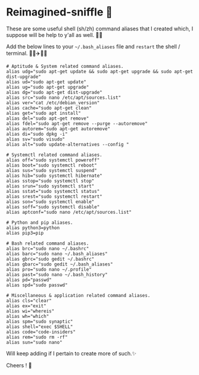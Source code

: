 # Reimagined-sniffle 🍵
These are some useful shell (sh/zh) command aliases that I created which, I suppose will be help to y'all as well. 🐚🔫

Add the below lines to your `~/.bash_aliases` file and `restart` the shell / terminal. ​👨🏻​✈️️​🔁​🏢​

```shell
# Aptitude & System related command aliases.
alias udg="sudo apt-get update && sudo apt-get upgrade && sudo apt-get dist-upgrade"
alias ud="sudo apt-get update"
alias ug="sudo apt-get upgrade"
alias dg="sudo apt-get dist-upgrade"
alias src="sudo nano /etc/apt/sources.list"
alias ver="cat /etc/debian_version"
alias cache="sudo apt-get clean"
alias get="sudo apt install"
alias del="sudo apt-get remove"
alias fdel="sudo apt-get remove --purge --autoremove"
alias autorem="sudo apt-get autoremove"
alias di="sudo dpkg -i"
alias sv="sudo visudo"
alias alt="sudo update-alternatives --config "

# Systemctl related command aliases.
alias off="sudo systemctl poweroff"
alias boot="sudo systemctl reboot"
alias sus="sudo systemctl suspend"
alias hib="sudo systemctl hibernate"
alias sstop="sudo systemctl stop"
alias srun="sudo systemctl start"
alias sstat="sudo systemctl status"
alias srest="sudo systemctl restart"
alias son="sudo systemctl enable"
alias soff="sudo systemctl disable"
alias aptconf="sudo nano /etc/apt/sources.list"

# Python and pip aliases.
alias python3=python
alias pip3=pip

# Bash related command aliases.
alias brc="sudo nano ~/.bashrc"
alias barc="sudo nano ~/.bash_aliases"
alias gbrc="sudo gedit ~/.bashrc"
alias gbarc="sudo gedit ~/.bash_aliases"
alias pro="sudo nano ~/.profile"
alias past="sudo nano ~/.bash_history"
alias pd="passwd"
alias spd="sudo passwd"

# Miscellaneous & application related command aliases.
alias cls="clear"
alias ex="exit"
alias wi="whereis"
alias wh="which"
alias spm="sudo synaptic"
alias shell="exec $SHELL"
alias code="code-insiders"
alias rem="sudo rm -rf"
alias sun="sudo nano"
```

Will keep adding if I pertain to create more of such.✨

Cheers ! 🥂
